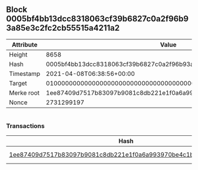 ## Block 0005bf4bb13dcc8318063cf39b6827c0a2f96b93a85e3c2fc2cb55515a4211a2

Attribute | Value
--- | ---
Height | 8658
Hash | 0005bf4bb13dcc8318063cf39b6827c0a2f96b93a85e3c2fc2cb55515a4211a2
Timestamp | 2021-04-08T06:38:56+00:00
Target | 0100000000000000000000000000000000000000000000000000000000000000
Merke root | 1ee87409d7517b83097b9081c8db221e1f0a6a993970be4c1b33f9104fbb497a
Nonce | 2731299197

```

```

### Transactions

Hash | Amount
--- | ---
[1ee87409d7517b83097b9081c8db221e1f0a6a993970be4c1b33f9104fbb497a](1ee87409d7517b83097b9081c8db221e1f0a6a993970be4c1b33f9104fbb497a.md) | 10.00000000 SKEPTI 
